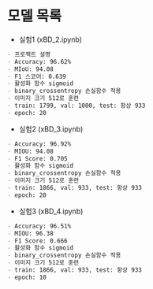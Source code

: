 # 모델 목록

- 실험1 (xBD_2.ipynb)
```md
- 프로젝트 설명
- Accuracy: 96.62%
- MIoU: 94.08
- F1 스코어: 0.639
- 활성화 함수 sigmoid
- binary_crossentropy 손실함수 적용
- 이미지 크기 512로 훈련
- train: 1799, val: 1000, test: 항상 933
- epoch: 20
```

- 실험2 (xBD_3.ipynb)
```md
- Accuracy: 96.92%
- MIOU: 94.08
- F1 Score: 0.705
- 활성화 함수 sigmoid
- binary_crossentropy 손실함수 적용
- 이미지 크기 512로 훈련
- train: 1866, val: 933, test: 항상 933
- epoch: 20
```

- 실험3 (xBD_4.ipynb)
```md
- Accuracy: 96.51%
- MIOU: 96.38
- F1 Score: 0.666
- 활성화 함수 sigmoid
- binary_crossentropy 손실함수 적용
- 이미지 크기 512로 훈련
- train: 1866, val: 933, test: 항상 933
- epoch: 10
```

